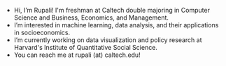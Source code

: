 - Hi, I’m Rupali! I'm freshman at Caltech double majoring in Computer Science and Business, Economics, and Management.
- I’m interested in machine learning, data analysis, and their applications in socioeconomics.
- I’m currently working on data visualization and policy research at Harvard's Institute of Quantitative Social Science.
- You can reach me at rupali (at) caltech.edu!
